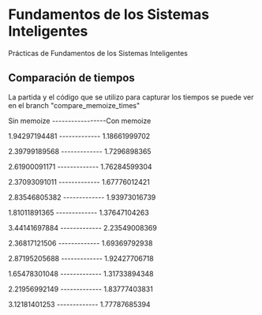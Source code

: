 # Fundamentos de los Sistemas Inteligentes
Prácticas de Fundamentos de los Sistemas Inteligentes


Comparación de tiempos
----------------------------------
La partida y el código que se utilizo para capturar los tiempos se puede ver en el branch "compare_memoize_times"

  Sin memoize  -----------------Con memoize

1.94297194481 ------------- 1.18661999702

2.39799189568 ------------- 1.7296898365

2.61900091171 ------------- 1.76284599304

2.37093091011 ------------- 1.67776012421

2.83546805382 ------------- 1.93973016739

1.81011891365 ------------- 1.37647104263

3.44141697884 ------------- 2.23549008369

2.36817121506 ------------- 1.69369792938

2.87195205688 ------------- 1.92427706718

1.65478301048 ------------- 1.31733894348

2.21956992149 ------------- 1.83777403831

3.12181401253 ------------- 1.77787685394
